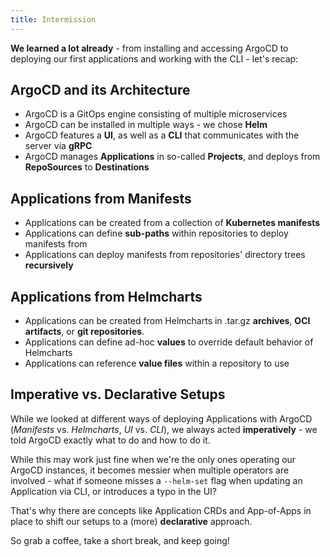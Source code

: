 ```yaml
---
title: Intermission
---
```


**We learned a lot already** - from installing and accessing ArgoCD to deploying our first applications and working with the CLI - let's recap:

## ArgoCD and its Architecture

- ArgoCD is a GitOps engine consisting of multiple microservices
- ArgoCD can be installed in multiple ways - we chose **Helm**
- ArgoCD features a **UI**, as well as a **CLI** that communicates with the server via **gRPC**
- ArgoCD manages **Applications** in so-called **Projects**, and deploys from **RepoSources** to **Destinations**

## Applications from Manifests

- Applications can be created from a collection of **Kubernetes manifests**
- Applications can define **sub-paths** within repositories to deploy manifests from
- Applications can deploy manifests from repositories' directory trees **recursively**

## Applications from Helmcharts

- Applications can be created from Helmcharts in .tar.gz **archives**, **OCI artifacts**, or **git repositories**.
- Applications can define ad-hoc **values** to override default behavior of Helmcharts
- Applications can reference **value files** within a repository to use

## Imperative vs. Declarative Setups

While we looked at different ways of deploying Applications with ArgoCD (*Manifests* vs. *Helmcharts*, *UI* vs. *CLI*), we always acted **imperatively** - we told ArgoCD exactly what to do and how to do it.

While this may work just fine when we're the only ones operating our ArgoCD instances, it becomes messier when multiple operators are involved - what if someone misses a `--helm-set` flag when updating an Application via CLI, or introduces a typo in the UI?

That's why there are concepts like Application CRDs and App-of-Apps in place to shift our setups to a (more) **declarative** approach.

So grab a coffee, take a short break, and keep going!